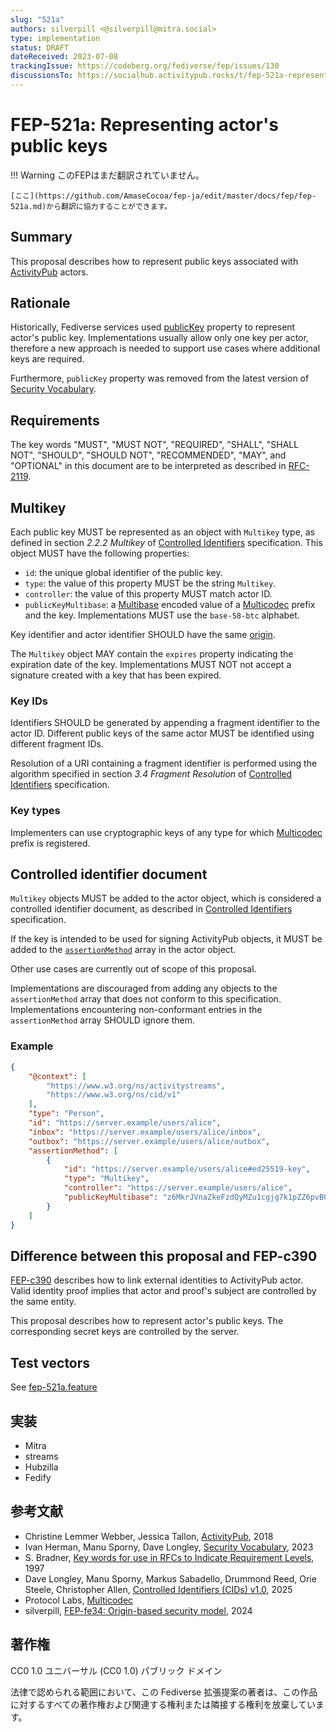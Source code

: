 ```yaml
---
slug: "521a"
authors: silverpill <@silverpill@mitra.social>
type: implementation
status: DRAFT
dateReceived: 2023-07-08
trackingIssue: https://codeberg.org/fediverse/fep/issues/130
discussionsTo: https://socialhub.activitypub.rocks/t/fep-521a-representing-actors-public-keys/3380
---
```

# FEP-521a: Representing actor's public keys
!!! Warning
    このFEPはまだ翻訳されていません。

    [ここ](https://github.com/AmaseCocoa/fep-ja/edit/master/docs/fep/fep-521a.md)から翻訳に協力することができます。

## Summary

This proposal describes how to represent public keys associated with [ActivityPub] actors.

## Rationale

Historically, Fediverse services used [publicKey](https://w3c-ccg.github.io/security-vocab/#publicKey) property to represent actor's public key. Implementations usually allow only one key per actor, therefore a new approach is needed to support use cases where additional keys are required.

Furthermore, `publicKey` property was removed from the latest version of [Security Vocabulary][SecurityVocabulary].

## Requirements

The key words "MUST", "MUST NOT", "REQUIRED", "SHALL", "SHALL NOT", "SHOULD", "SHOULD NOT", "RECOMMENDED", "MAY", and "OPTIONAL" in this document are to be interpreted as described in [RFC-2119].

## Multikey

Each public key MUST be represented as an object with `Multikey` type, as defined in section *2.2.2 Multikey* of [Controlled Identifiers][Multikey] specification. This object MUST have the following properties:

- `id`: the unique global identifier of the public key.
- `type`: the value of this property MUST be the string `Multikey`.
- `controller`: the value of this property MUST match actor ID.
- `publicKeyMultibase`: a [Multibase] encoded value of a [Multicodec] prefix and the key. Implementations MUST use the `base-58-btc` alphabet.

Key identifier and actor identifier SHOULD have the same [origin][FEP-fe34].

The `Multikey` object MAY contain the `expires` property indicating the expiration date of the key. Implementations MUST NOT not accept a signature created with a key that has been expired.

### Key IDs

Identifiers SHOULD be generated by appending a fragment identifier to the actor ID. Different public keys of the same actor MUST be identified using different fragment IDs.

Resolution of a URI containing a fragment identifier is performed using the algorithm specified in section *3.4 Fragment Resolution* of [Controlled Identifiers][FragmentResolution] specification.

### Key types

Implementers can use cryptographic keys of any type for which [Multicodec] prefix is registered.

## Controlled identifier document

`Multikey` objects MUST be added to the actor object, which is considered a controlled identifier document, as described in [Controlled Identifiers][ControlledIdentifiers] specification.

If the key is intended to be used for signing ActivityPub objects, it MUST be added to the [`assertionMethod`][Assertion] array in the actor object.

Other use cases are currently out of scope of this proposal.

Implementations are discouraged from adding any objects to the `assertionMethod` array that does not conform to this specification. Implementations encountering non-conformant entries in the `assertionMethod` array SHOULD ignore them.

### Example

```json
{
    "@context": [
        "https://www.w3.org/ns/activitystreams",
        "https://www.w3.org/ns/cid/v1"
    ],
    "type": "Person",
    "id": "https://server.example/users/alice",
    "inbox": "https://server.example/users/alice/inbox",
    "outbox": "https://server.example/users/alice/outbox",
    "assertionMethod": [
        {
            "id": "https://server.example/users/alice#ed25519-key",
            "type": "Multikey",
            "controller": "https://server.example/users/alice",
            "publicKeyMultibase": "z6MkrJVnaZkeFzdQyMZu1cgjg7k1pZZ6pvBQ7XJPt4swbTQ2"
        }
    ]
}
```

## Difference between this proposal and FEP-c390

[FEP-c390](https://codeberg.org/fediverse/fep/src/branch/main/fep/c390/fep-c390.md) describes how to link external identities to ActivityPub actor. Valid identity proof implies that actor and proof's subject are controlled by the same entity.

This proposal describes how to represent actor's public keys. The corresponding secret keys are controlled by the server.

## Test vectors

See [fep-521a.feature](./fep-521a.feature)

## 実装

- Mitra
- streams
- Hubzilla
- Fedify

## 参考文献

- Christine Lemmer Webber, Jessica Tallon, [ActivityPub][ActivityPub], 2018
- Ivan Herman, Manu Sporny, Dave Longley, [Security Vocabulary][SecurityVocabulary], 2023
- S. Bradner, [Key words for use in RFCs to Indicate Requirement Levels][RFC-2119], 1997
- Dave Longley, Manu Sporny, Markus Sabadello, Drummond Reed, Orie Steele, Christopher Allen, [Controlled Identifiers (CIDs) v1.0][ControlledIdentifiers], 2025
- Protocol Labs, [Multicodec][Multicodec]
- silverpill, [FEP-fe34: Origin-based security model][FEP-fe34], 2024

[ActivityPub]: https://www.w3.org/TR/activitypub/
[SecurityVocabulary]: https://w3c.github.io/vc-data-integrity/vocab/security/vocabulary.html
[RFC-2119]: https://tools.ietf.org/html/rfc2119.html
[ControlledIdentifiers]: https://w3c.github.io/cid/
[Multikey]: https://w3c.github.io/cid/#Multikey
[Multibase]: https://w3c.github.io/cid/#multibase-0
[Assertion]: https://w3c.github.io/cid/#assertion
[FragmentResolution]: https://w3c.github.io/cid/#fragment-resolution
[Multicodec]: https://github.com/multiformats/multicodec/
[FEP-fe34]: https://codeberg.org/fediverse/fep/src/branch/main/fep/fe34/fep-fe34.md

## 著作権
CC0 1.0 ユニバーサル (CC0 1.0) パブリック ドメイン

法律で認められる範囲において、この Fediverse 拡張提案の著者は、この作品に対するすべての著作権および関連する権利または隣接する権利を放棄しています。

